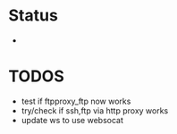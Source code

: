 # Status
- 

# TODOS
- test if ftpproxy_ftp now works
- try/check if ssh,ftp via http proxy works
- update ws to use websocat